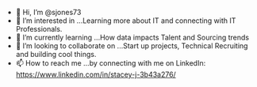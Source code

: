 - 👋 Hi, I’m @sjones73
- 👀 I’m interested in ...Learning more about IT and connecting with IT Professionals.
- 🌱 I’m currently learning ...How data impacts Talent and Sourcing trends
- 💞️ I’m looking to collaborate on ...Start up projects, Technical Recruiting and building cool things.
- 📫 How to reach me ...by connecting with me on LinkedIn: https://www.linkedin.com/in/stacey-j-3b43a276/

<!---
sjones73/sjones73 is a ✨ special ✨ repository because its `README.md` (this file) appears on your GitHub profile.
You can click the Preview link to take a look at your changes.
--->
